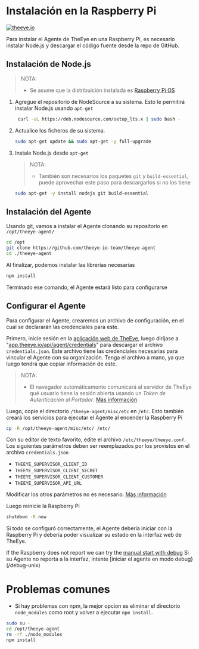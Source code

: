 # Instalación en la Raspberry Pi

[![theeye.io](/images/logo-theeye-theOeye-logo2.png)](https://theeye.io/en/index.html)

Para instalar el Agente de TheEye en una Raspberry Pi, es necesario instalar Node.js y descargar el código fuente desde la repo de GitHub.

## Instalación de Node.js

> NOTA:
> * Se asume que la distribuición instalada es [Raspberry Pi OS](https://www.raspberrypi.com/software/operating-systems/)

1. Agregue el repositorio de NodeSource a su sistema. Esto le permitirá instalar Node.js usando `apt-get`
   ```bash
    curl -sL https://deb.nodesource.com/setup_lts.x | sudo bash -
    ```
2. Actualice los ficheros de su sistema. 
    ```bash
    sudo apt-get update && sudo apt-get -y full-upgrade
    ```
3. Instale Node.js desde `apt-get`
    > NOTA: 
    > * También son necesarios los paquetes `git` y `build-essential`, puede aprovechar este paso para descargarlos si no los tiene
    ```bash
    sudo apt-get -y install nodejs git build-essential
    ```

## Instalación del Agente

Usando git, vamos a instalar el Agente clonando su repositorio en `/opt/theeye-agent/`

```bash
cd /opt
git clone https://github.com/theeye-io-team/theeye-agent
cd ./theeye-agent
```

Al finalizar, podemos instalar las librerías necesarias

```bash
npm install
```

Terminado ese comando, el Agente estará listo para configurarse

## Configurar el Agente 

Para configurar el Agente, crearemos un archivo de configuración, en el cual se declararán las credenciales para este.

Primero, inicie sesión en la [aplicación web de TheEye](https://app.theeye.io), luego diríjase a "[app.theeye.io/api/agent/credentials](https://app.theeye.io/api/agent/credentials)" para descargar el archivo `credentials.json`. Este archivo tiene las credenciales necesarias para vincular el Agente con su organización. Tenga el archivo a mano, ya que luego tendrá que copiar información de este.

> NOTA:
> * El navegador automáticamente comunicará al servidor de TheEye qué usuario tiene la sesión abierta usando un *Token de Autenticación al Portador*. [Más información](/theeye-supervisor/#/es/auth ":ignore")

Luego, copie el directorio `/theeye-agent/misc/etc` en `/etc`. Esto también creará los servicios para ejecutar el Agente al encender la Raspberry Pi

```bash
cp -R /opt/theeye-agent/misc/etc/ /etc/
```

Con su editor de texto favorito, edite el archivo `/etc/theeye/theeye.conf`. Los siguientes parámetros deben ser reemplazados por los provistos en el archivo `credentials.json`

* `THEEYE_SUPERVISOR_CLIENT_ID`  
* `THEEYE_SUPERVISOR_CLIENT_SECRET`  
* `THEEYE_SUPERVISOR_CLIENT_CUSTOMER`  
* `THEEYE_SUPERVISOR_API_URL`

Modificar los otros parámetros no es necesario. [Más información](/)

Luego reinicie la Raspberry Pi

```bash
shutdown -R now
```

Si todo se configuró correctamente, el Agente debería iniciar con la Raspberry Pi y debería poder visualizar su estado en la interfaz web de TheEye.

If the Raspberry does not report we can try the [manual start with debug](/debug/)
Si su Agente no reporta a la interfaz, intente [iniciar el agente en modo debug}(/debug-unix)

# Problemas comunes

* Si hay problemas con npm, la mejor opcion es eliminar el directorio `node_modules` como root y volver a ejecutar `npm install`.

```bash
sudo su -
cd /opt/theeye-agent
rm -rf ./node_modules
npm install
```
